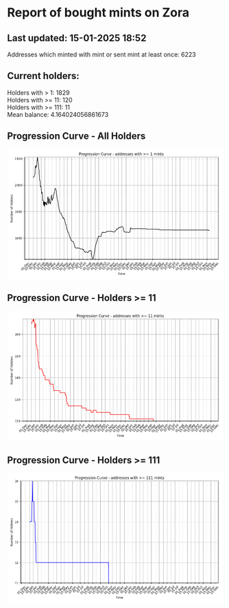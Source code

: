 # Report of bought mints on Zora
## Last updated: 15-01-2025 18:52
Addresses which minted with mint or sent mint at least once: 6223

## Current holders:
Holders with > 1: 1829  
Holders with >= 11: 120  
Holders with >= 111: 11  
Mean balance: 4.164024056861673  

## Progression Curve - All Holders
![addresses with >= 1 mint](progression_curve_all.png)
## Progression Curve - Holders >= 11
![addresses with >= 11 mints](progression_curve_gt_11.png)
## Progression Curve - Holders >= 111
![addresses with >= 111 mints](progression_curve_gt_111.png)
